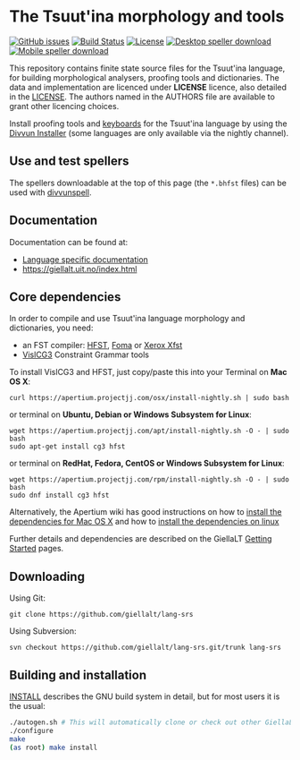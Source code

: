 The Tsuut'ina morphology and tools
==================================

[![GitHub issues](https://img.shields.io/github/issues-raw/giellalt/lang-srs)](https://github.com/giellalt/lang-srs/issues)
[![Build Status](https://divvun-tc.thetc.se/api/github/v1/repository/giellalt/lang-srs/main/badge.svg)](https://github.com/giellalt/lang-srs/actions)
[![License](https://img.shields.io/github/license/giellalt/lang-srs)](https://github.com/giellalt/lang-srs/blob/main/LICENSE)
[![Desktop speller download](https://img.shields.io/badge/download%40latest-desktop--bhfst-brightgreen)](https://pahkat.uit.no/main/download/speller-srs?platform=desktop&channel=nightly)
[![Mobile speller download](https://img.shields.io/badge/download%40latest-mobile--bhfst-brightgreen)](https://pahkat.uit.no/main/download/speller-srs?platform=mbile&channel=nightly)

This repository contains finite state source files for the Tsuut'ina language,
for building morphological analysers, proofing tools
and dictionaries. The data and implementation are licenced under __LICENSE__
licence, also detailed in the
[LICENSE](https://github.com/giellalt/lang-srs/blob/main/LICENSE). The
authors named in the AUTHORS file are available to grant other licencing
choices.

Install proofing tools and [keyboards](https://github.com/giellalt/keyboard-srs)
for the Tsuut'ina language by using the [Divvun Installer](http://divvun.no)
(some languages are only available via the nightly channel).

Use and test spellers
---------------------

The spellers downloadable at the top of this page (the `*.bhfst` files) can be
used with [divvunspell](https://github.com/divvun/divvunspell).

Documentation
-------------

Documentation can be found at:

- [Language specific documentation](https://giellalt.github.io/lang-srs/)
-   <https://giellalt.uit.no/index.html>

Core dependencies
-----------------

In order to compile and use Tsuut'ina language morphology and
dictionaries, you need:

- an FST compiler: [HFST](https://github.com/hfst/hfst), [Foma](https://github.com/mhulden/foma) or [Xerox Xfst](https://web.stanford.edu/~laurik/fsmbook/home.html)
- [VislCG3](https://visl.sdu.dk/svn/visl/tools/vislcg3/trunk) Constraint Grammar tools

To install VislCG3 and HFST, just copy/paste this into your Terminal on **Mac OS X**:

```
curl https://apertium.projectjj.com/osx/install-nightly.sh | sudo bash
```

or terminal on **Ubuntu, Debian or Windows Subsystem for Linux**:

```
wget https://apertium.projectjj.com/apt/install-nightly.sh -O - | sudo bash
sudo apt-get install cg3 hfst
```

or terminal on **RedHat, Fedora, CentOS or Windows Subsystem for Linux**:

```
wget https://apertium.projectjj.com/rpm/install-nightly.sh -O - | sudo bash
sudo dnf install cg3 hfst
```

Alternatively, the Apertium wiki has good instructions on how to [install the dependencies for Mac
OS X](https://wiki.apertium.org/wiki/Apertium_on_Mac_OS_X) and how to [install
the dependencies on
linux](https://wiki.apertium.org/wiki/Installation_of_grammar_libraries)

Further details and dependencies are described on the GiellaLT [Getting Started](https://giellalt.uit.no/infra/GettingStarted.html) pages.

Downloading
-----------

Using Git:
```
git clone https://github.com/giellalt/lang-srs
```

Using Subversion:
```
svn checkout https://github.com/giellalt/lang-srs.git/trunk lang-srs
```

Building and installation
-------------------------

[INSTALL](https://github.com/giellalt/lang-srs/blob/main/INSTALL)
describes the GNU build system in detail, but for most users it is the usual:

```sh
./autogen.sh # This will automatically clone or check out other GiellaLT dependencies
./configure
make
(as root) make install
```
